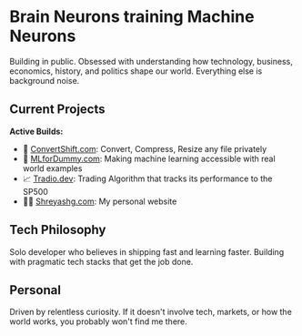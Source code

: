 # Brain Neurons training Machine Neurons

Building in public. Obsessed with understanding how technology, business, economics, history, and politics shape our world. Everything else is background noise.

## Current Projects
**Active Builds:**
- 🔄 [ConvertShift.com](https://ConvertShift.com): Convert, Compress, Resize any file privately  
- 🤖 [MLforDummy.com](https://MLforDummy.com): Making machine learning accessible with real world examples  
- 📈 [Tradio.dev](https://Tradio.dev): Trading Algorithm that tracks its performance to the SP500  
- 👨‍💻 [Shreyashg.com](https://Shreyashg.com): My personal website

## Tech Philosophy
Solo developer who believes in shipping fast and learning faster. Building with pragmatic tech stacks that get the job done.

## Personal
Driven by relentless curiosity. If it doesn't involve tech, markets, or how the world works, you probably won't find me there.
